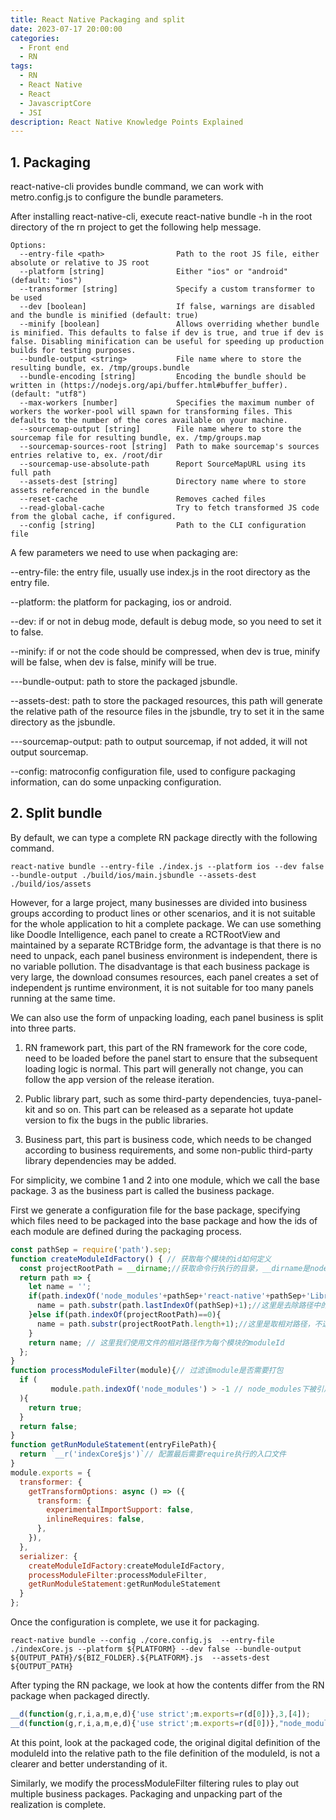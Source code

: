 ```yaml
---
title: React Native Packaging and split
date: 2023-07-17 20:00:00
categories:
  - Front end
  - RN
tags:
  - RN
  - React Native
  - React
  - JavascriptCore
  - JSI
description: React Native Knowledge Points Explained
---
```


## 1. Packaging

react-native-cli provides bundle command, we can work with metro.config.js to configure the bundle parameters.

After installing react-native-cli, execute react-native bundle -h in the root directory of the rn project to get the following help message.

```shell
Options:
  --entry-file <path>                Path to the root JS file, either absolute or relative to JS root
  --platform [string]                Either "ios" or "android" (default: "ios")
  --transformer [string]             Specify a custom transformer to be used
  --dev [boolean]                    If false, warnings are disabled and the bundle is minified (default: true)
  --minify [boolean]                 Allows overriding whether bundle is minified. This defaults to false if dev is true, and true if dev is false. Disabling minification can be useful for speeding up production builds for testing purposes.
  --bundle-output <string>           File name where to store the resulting bundle, ex. /tmp/groups.bundle
  --bundle-encoding [string]         Encoding the bundle should be written in (https://nodejs.org/api/buffer.html#buffer_buffer). (default: "utf8")
  --max-workers [number]             Specifies the maximum number of workers the worker-pool will spawn for transforming files. This defaults to the number of the cores available on your machine.
  --sourcemap-output [string]        File name where to store the sourcemap file for resulting bundle, ex. /tmp/groups.map
  --sourcemap-sources-root [string]  Path to make sourcemap's sources entries relative to, ex. /root/dir
  --sourcemap-use-absolute-path      Report SourceMapURL using its full path
  --assets-dest [string]             Directory name where to store assets referenced in the bundle
  --reset-cache                      Removes cached files
  --read-global-cache                Try to fetch transformed JS code from the global cache, if configured.
  --config [string]                  Path to the CLI configuration file
```

A few parameters we need to use when packaging are:


--entry-file: the entry file, usually use index.js in the root directory as the entry file.

--platform: the platform for packaging, ios or android.

--dev: if or not in debug mode, default is debug mode, so you need to set it to false.

--minify: if or not the code should be compressed, when dev is true, minify will be false, when dev is false, minify will be true.

---bundle-output: path to store the packaged jsbundle.

--assets-dest: path to store the packaged resources, this path will generate the relative path of the resource files in the jsbundle, try to set it in the same directory as the jsbundle.

---sourcemap-output: path to output sourcemap, if not added, it will not output sourcemap.

--config: matroconfig configuration file, used to configure packaging information, can do some unpacking configuration.

## 2. Split bundle

By default, we can type a complete RN package directly with the following command.

```shell
react-native bundle --entry-file ./index.js --platform ios --dev false --bundle-output ./build/ios/main.jsbundle --assets-dest ./build/ios/assets
```

However, for a large project, many businesses are divided into business groups according to product lines or other scenarios, and it is not suitable for the whole application to hit a complete package. We can use something like Doodle Intelligence, each panel to create a RCTRootView and maintained by a separate RCTBridge form, the advantage is that there is no need to unpack, each panel business environment is independent, there is no variable pollution. The disadvantage is that each business package is very large, the download consumes resources, each panel creates a set of independent js runtime environment, it is not suitable for too many panels running at the same time.

We can also use the form of unpacking loading, each panel business is split into three parts.

1. RN framework part, this part of the RN framework for the core code, need to be loaded before the panel start to ensure that the subsequent loading logic is normal. This part will generally not change, you can follow the app version of the release iteration.

2. Public library part, such as some third-party dependencies, tuya-panel-kit and so on. This part can be released as a separate hot update version to fix the bugs in the public libraries.

3. Business part, this part is business code, which needs to be changed according to business requirements, and some non-public third-party library dependencies may be added.

For simplicity, we combine 1 and 2 into one module, which we call the base package. 3 as the business part is called the business package.

First we generate a configuration file for the base package, specifying which files need to be packaged into the base package and how the ids of each module are defined during the packaging process.

```js
const pathSep = require('path').sep;
function createModuleIdFactory() { // 获取每个模块的id如何定义
  const projectRootPath = __dirname;//获取命令行执行的目录，__dirname是nodejs提供的变量
  return path => {
    let name = '';
    if(path.indexOf('node_modules'+pathSep+'react-native'+pathSep+'Libraries'+pathSep)>0){
      name = path.substr(path.lastIndexOf(pathSep)+1);//这里是去除路径中的'node_modules/react-native/Libraries/‘之前（包括）的字符串，可以减少包大小，可有可无
    }else if(path.indexOf(projectRootPath)==0){
      name = path.substr(projectRootPath.length+1);//这里是取相对路径，不这么弄的话就会打出_user_smallnew_works_....这么长的路径，还会把计算机名打进去
    }
    return name; // 这里我们使用文件的相对路径作为每个模块的moduleId
  };
}
function processModuleFilter(module){// 过滤该module是否需要打包
  if (
         module.path.indexOf('node_modules') > -1 // node_modules下被引用到的文件需要打包
  ){
    return true;
  }
  return false;
}
function getRunModuleStatement(entryFilePath){
  return `__r('indexCore$js')`// 配置最后需要require执行的入口文件
}
module.exports = {
  transformer: {
    getTransformOptions: async () => ({
      transform: {
        experimentalImportSupport: false,
        inlineRequires: false,
      },
    }),
  },
  serializer: {
    createModuleIdFactory:createModuleIdFactory,
    processModuleFilter:processModuleFilter,
    getRunModuleStatement:getRunModuleStatement
  }
};

```

Once the configuration is complete, we use it for packaging.

```shell
react-native bundle --config ./core.config.js  --entry-file ./indexCore.js --platform ${PLATFORM} --dev false --bundle-output ${OUTPUT_PATH}/${BIZ_FOLDER}.${PLATFORM}.js  --assets-dest ${OUTPUT_PATH}
```

After typing the RN package, we look at how the contents differ from the RN package when packaged directly.

```js
__d(function(g,r,i,a,m,e,d){'use strict';m.exports=r(d[0])},3,[4]);
__d(function(g,r,i,a,m,e,d){'use strict';m.exports=r(d[0])},"node_modules/react/index.js",["node_modules/react/cjs/react.production.min.js"]);
```

At this point, look at the packaged code, the original digital definition of the moduleId into the relative path to the file definition of the moduleId, is not a clearer and better understanding of it.

Similarly, we modify the processModuleFilter filtering rules to play out multiple business packages. Packaging and unpacking part of the realization is complete.